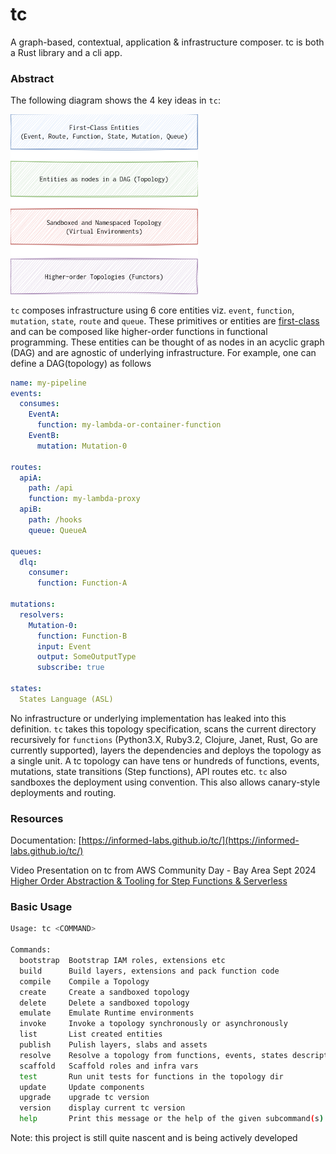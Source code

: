 # tc
A graph-based, contextual, application & infrastructure composer. tc is both a Rust library and a cli app.

### Abstract

The following diagram shows the 4 key ideas in `tc`:

<img src="docs/src/images/core-ideas.png" width="300"/>

`tc` composes infrastructure using 6 core entities viz. `event`, `function`, `mutation`, `state`, `route` and `queue`. These primitives or entities are [first-class](https://en.wikipedia.org/wiki/First-class_function) and can be composed like higher-order functions in functional programming. These entities can be thought of as nodes in an acyclic graph (DAG) and are agnostic of underlying infrastructure. For example, one can define a DAG(topology) as follows

```yaml
name: my-pipeline
events:
  consumes:
    EventA:
      function: my-lambda-or-container-function
    EventB:
      mutation: Mutation-0

routes:
  apiA:
    path: /api
    function: my-lambda-proxy
  apiB:
    path: /hooks
    queue: QueueA

queues:
  dlq:
    consumer:
      function: Function-A

mutations:
  resolvers:
    Mutation-0:
      function: Function-B
      input: Event
      output: SomeOutputType
      subscribe: true

states:
  States Language (ASL)

```

No infrastructure or underlying implementation has leaked into this definition. `tc` takes this topology specification, scans the current directory recursively for `functions` (Python3.X, Ruby3.2, Clojure, Janet, Rust, Go are currently supported), layers the dependencies and deploys the topology as a single unit. A tc topology can have tens or hundreds of functions, events, mutations, state transitions (Step functions), API routes etc. `tc` also sandboxes the deployment using convention. This also allows canary-style deployments and routing.

### Resources

Documentation: [https://informed-labs.github.io/tc/](https://informed-labs.github.io/tc/)

Video Presentation on tc from AWS Community Day - Bay Area Sept 2024
[Higher Order Abstraction & Tooling for Step Functions & Serverless](https://youtu.be/1gqDGulszzQ?si=dtHcUkQF2nhZ_td8)

### Basic Usage


```sh
Usage: tc <COMMAND>

Commands:
  bootstrap  Bootstrap IAM roles, extensions etc
  build      Build layers, extensions and pack function code
  compile    Compile a Topology
  create     Create a sandboxed topology
  delete     Delete a sandboxed topology
  emulate    Emulate Runtime environments
  invoke     Invoke a topology synchronously or asynchronously
  list       List created entities
  publish    Pulish layers, slabs and assets
  resolve    Resolve a topology from functions, events, states description
  scaffold   Scaffold roles and infra vars
  test       Run unit tests for functions in the topology dir
  update     Update components
  upgrade    upgrade tc version
  version    display current tc version
  help       Print this message or the help of the given subcommand(s)
```

Note: this project is still quite nascent and is being actively developed
